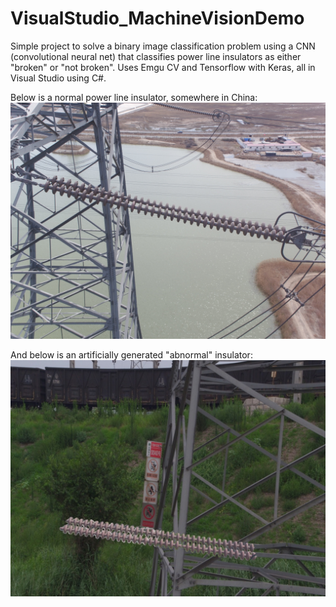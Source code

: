 # VisualStudio_MachineVisionDemo
Simple project to solve a binary image classification problem using a CNN (convolutional neural net) that classifies power line insulators as either "broken" or "not broken". Uses Emgu CV and Tensorflow with Keras, all in Visual Studio using C#.

Below is a normal power line insulator, somewhere in China: 
![Normal Insulator](https://github.com/salvatore999uwo/VisualStudio_MachineVisionDemo/blob/main/sample%20photos/0049.jpg)


And below is an artificially generated "abnormal" insulator: 
![Abnormal Insulator](https://github.com/salvatore999uwo/VisualStudio_MachineVisionDemo/blob/main/sample%20photos/026.jpg)

